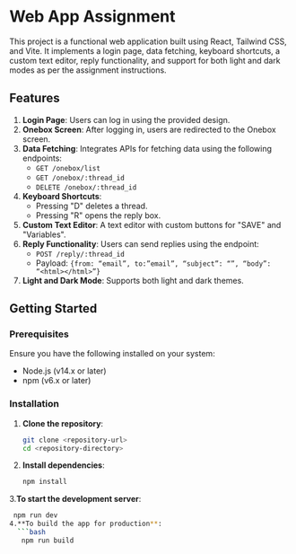 # Web App Assignment

This project is a functional web application built using React, Tailwind CSS, and Vite. It implements a login page, data fetching, keyboard shortcuts, a custom text editor, reply functionality, and support for both light and dark modes as per the assignment instructions.

## Features

1. **Login Page**: Users can log in using the provided design.
2. **Onebox Screen**: After logging in, users are redirected to the Onebox screen.
3. **Data Fetching**: Integrates APIs for fetching data using the following endpoints:
   - `GET /onebox/list`
   - `GET /onebox/:thread_id`
   - `DELETE /onebox/:thread_id`
4. **Keyboard Shortcuts**: 
   - Pressing "D" deletes a thread.
   - Pressing "R" opens the reply box.
5. **Custom Text Editor**: A text editor with custom buttons for "SAVE" and "Variables".
6. **Reply Functionality**: Users can send replies using the endpoint:
   - `POST /reply/:thread_id`
   - Payload: `{from: “email”, to:”email”, “subject”: “”, “body”: “<html></html>”}`
7. **Light and Dark Mode**: Supports both light and dark themes.

## Getting Started

### Prerequisites

Ensure you have the following installed on your system:

- Node.js (v14.x or later)
- npm (v6.x or later)

### Installation

1. **Clone the repository**:

   ```bash
   git clone <repository-url>
   cd <repository-directory>

2. **Install dependencies**:
   ```bash
   npm install
3.**To start the development server**:
   ```bash
    npm run dev
4.**To build the app for production**:
     ```bash
      npm run build
